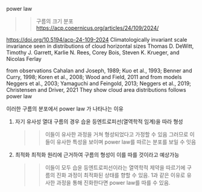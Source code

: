 power law
>> 구름의 크기 분포
https://acp.copernicus.org/articles/24/109/2024/

https://doi.org/10.5194/acp-24-109-2024
Climatologically invariant scale invariance seen in distributions of cloud horizontal sizes
Thomas D. DeWitt, Timothy J. Garrett, Karlie N. Rees, Corey Bois, Steven K. Krueger, and Nicolas Ferlay

from observations Cahalan and Joseph, 1989; Kuo et al., 1993; Benner and Curry, 1998; Koren et al., 2008; Wood and Field, 2011
and from models Neggers et al., 2003; Yamaguchi and Feingold, 2013; Neggers et al., 2019; Christensen and Driver, 2021
They show cloud area distributions follows power law

이러한 구름의 분포에서 power law 가 나타나는 이유

1) 자기 유사성
    열대 구름의 경우 습윤 등엔트로피선(열역학적 임계)을 따라 형성
    >> 이들이 유사한 과정을 거쳐 형성되었다고 가정할 수 있음
    >> 그러므로 이들이 유사한 특성을 보이며 power law를 따르는 분포를 보일 수 잇음

2) 최적화
    최적화 원리에 근거하여 구름의 형성이 이를 따를 것이라고 예상가능
    >> 이들이 모두 습윤 등엔트로피선이라는 열역학적 제약을 따르기에 구름의 진화 과정이 최적화된 상태를 향할 수 있음.
    1과 같은 이유로 유사한 과정을 통해 진화한다면 power law를 따를 수 있음.